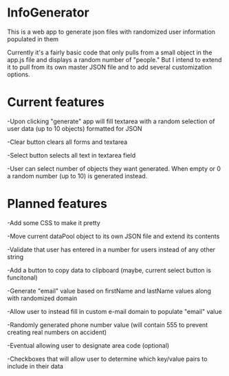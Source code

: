 # InfoGenerator
This is a web app to generate json files with randomized user information populated in them

Currently it's a fairly basic code that only pulls from a small object in the app.js file and displays a random number of "people." But I intend to extend it to pull from its own master JSON file and to add several customization options.

# Current features
-Upon clicking "generate" app will fill textarea with a random selection of user data (up to 10 objects) formatted for JSON

-Clear button clears all forms and textarea

-Select button selects all text in textarea field

-User can select number of objects they want generated. When empty or 0 a random number (up to 10) is generated instead.


# Planned features
-Add some CSS to make it pretty

-Move current dataPool object to its own JSON file and extend its contents

-Validate that user has entered in a number for users instead of any other string

-Add a button to copy data to clipboard (maybe, current select button is funcitonal)

-Generate "email" value based on firstName and lastName values along with randomized domain

  -Allow user to instead fill in custom e-mail domain to populate "email" value

-Randomly generated phone number value (will contain 555 to prevent creating real numbers on accident)

  -Eventual allowing user to designate area code (optional)

-Checkboxes that will allow user to determine which key/value pairs to include in their data
